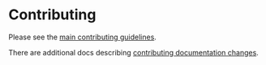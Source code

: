 # Contributing

Please see the [main contributing guidelines](./docs/contributing.md).

There are additional docs describing [contributing documentation changes](./docs/contributing_docs.md).
